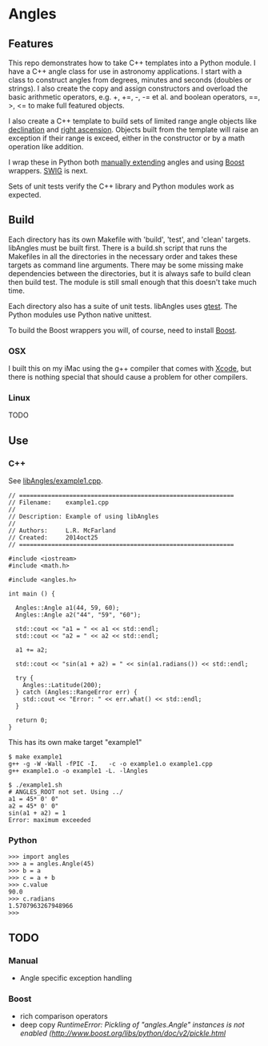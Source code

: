 # Angles

## Features

This repo demonstrates how to take C++ templates into a Python module.
I have a C++ angle class for use in astronomy applications. I start
with a class to construct angles from degrees, minutes and seconds
(doubles or strings). I also create the copy and assign constructors
and overload the basic arithmetic operators, e.g. +, +=, -, -= et
al. and boolean operators, ==, >, <= to make full featured objects.

I also create a C++ template to build sets of limited range angle
objects like [declination](http://en.wikipedia.org/wiki/Declination)
and [right
ascension](http://en.wikipedia.org/wiki/Right_ascension). Objects
built from the template will raise an exception if their range is
exceed, either in the constructor or by a math operation like
addition.

I wrap these in Python both [manually
extending](https://docs.python.org/2/extending/extending.html) angles
and using [Boost](http://www.boost.org) wrappers.
[SWIG](http://www.swig.org) is next.

Sets of unit tests verify the C++ library and Python modules work
as expected.

## Build

Each directory has its own Makefile with 'build', 'test', and 'clean'
targets.  libAngles must be built first. There is a build.sh script
that runs the Makefiles in all the directories in the necessary order
and takes these targets as command line arguments. There may be some
missing make dependencies between the directories, but it is always
safe to build clean then build test. The module is still small enough
that this doesn't take much time.

Each directory also has a suite of unit tests. libAngles uses
[gtest](https://code.google.com/p/googletest/). The Python
modules use Python native unittest.

To build the Boost wrappers you will, of course, need to install
[Boost](http://www.boost.org).

### OSX

I built this on my iMac using the g++ compiler that comes with
[Xcode](https://developer.apple.com/xcode/), but there is nothing special
that should cause a problem for other compilers.

### Linux

TODO

## Use

### C++

See [libAngles/example1.cpp](libAngles/example1.cpp).

```
// ============================================================
// Filename:    example1.cpp
//
// Description: Example of using libAngles
//
// Authors:     L.R. McFarland
// Created:     2014oct25
// ============================================================

#include <iostream>
#include <math.h>

#include <angles.h>

int main () {

  Angles::Angle a1(44, 59, 60);
  Angles::Angle a2("44", "59", "60");

  std::cout << "a1 = " << a1 << std::endl;
  std::cout << "a2 = " << a2 << std::endl;

  a1 += a2;

  std::cout << "sin(a1 + a2) = " << sin(a1.radians()) << std::endl;

  try {
    Angles::Latitude(200);
  } catch (Angles::RangeError err) {
    std::cout << "Error: " << err.what() << std::endl;
  }

  return 0;
}
```

This has its own make target "example1"

```
$ make example1
g++ -g -W -Wall -fPIC -I.   -c -o example1.o example1.cpp
g++ example1.o -o example1 -L. -lAngles

$ ./example1.sh
# ANGLES_ROOT not set. Using ../
a1 = 45* 0' 0"
a2 = 45* 0' 0"
sin(a1 + a2) = 1
Error: maximum exceeded
```

### Python

```
>>> import angles
>>> a = angles.Angle(45)
>>> b = a
>>> c = a + b
>>> c.value
90.0
>>> c.radians
1.5707963267948966
>>> 

```


## TODO

### Manual

- Angle specific exception handling

### Boost

- rich comparison operators
- deep copy *RuntimeError: Pickling of "angles.Angle" instances is not enabled (http://www.boost.org/libs/python/doc/v2/pickle.html*



